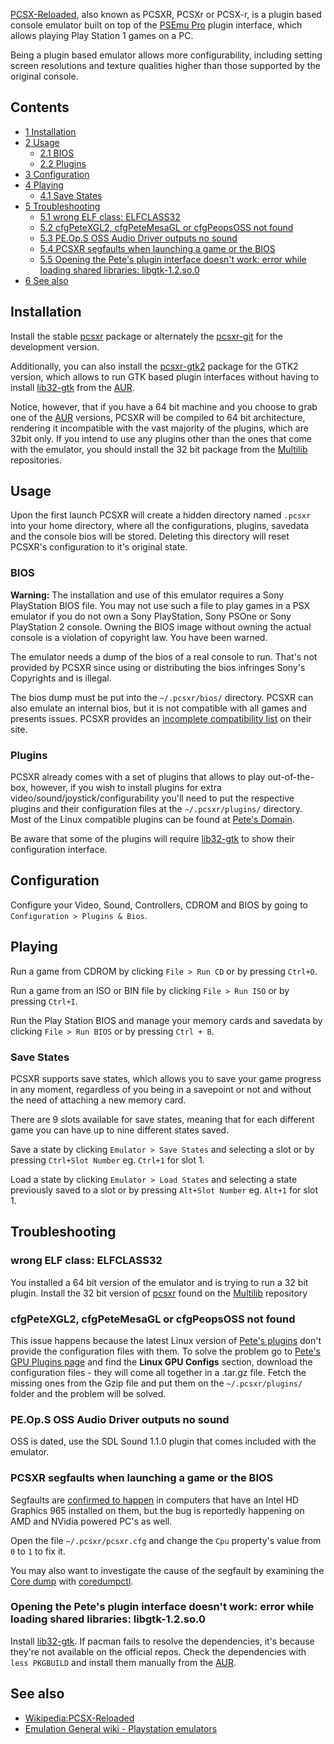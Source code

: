 [PCSX-Reloaded](https://pcsxr.codeplex.com/), also known as PCSXR, PCSXr or PCSX-r, is a plugin based console emulator built on top of the [PSEmu Pro](https://en.wikipedia.org/wiki/PSEmu_Pro "wikipedia:PSEmu Pro") plugin interface, which allows playing Play Station 1 games on a PC.

Being a plugin based emulator allows more configurability, including setting screen resolutions and texture qualities higher than those supported by the original console.

## Contents

*   [1 Installation](#Installation)
*   [2 Usage](#Usage)
    *   [2.1 BIOS](#BIOS)
    *   [2.2 Plugins](#Plugins)
*   [3 Configuration](#Configuration)
*   [4 Playing](#Playing)
    *   [4.1 Save States](#Save_States)
*   [5 Troubleshooting](#Troubleshooting)
    *   [5.1 wrong ELF class: ELFCLASS32](#wrong_ELF_class:_ELFCLASS32)
    *   [5.2 cfgPeteXGL2, cfgPeteMesaGL or cfgPeopsOSS not found](#cfgPeteXGL2.2C_cfgPeteMesaGL_or_cfgPeopsOSS_not_found)
    *   [5.3 PE.Op.S OSS Audio Driver outputs no sound](#PE.Op.S_OSS_Audio_Driver_outputs_no_sound)
    *   [5.4 PCSXR segfaults when launching a game or the BIOS](#PCSXR_segfaults_when_launching_a_game_or_the_BIOS)
    *   [5.5 Opening the Pete's plugin interface doesn't work: error while loading shared libraries: libgtk-1.2.so.0](#Opening_the_Pete.27s_plugin_interface_doesn.27t_work:_error_while_loading_shared_libraries:_libgtk-1.2.so.0)
*   [6 See also](#See_also)

## Installation

Install the stable [pcsxr](https://www.archlinux.org/packages/?name=pcsxr) package or alternately the [pcsxr-git](https://aur.archlinux.org/packages/pcsxr-git/) for the development version.

Additionally, you can also install the [pcsxr-gtk2](https://aur.archlinux.org/packages/pcsxr-gtk2/) package for the GTK2 version, which allows to run GTK based plugin interfaces without having to install [lib32-gtk](https://aur.archlinux.org/packages/lib32-gtk/) from the [AUR](/index.php/AUR "AUR").

Notice, however, that if you have a 64 bit machine and you choose to grab one of the [AUR](/index.php/AUR "AUR") versions, PCSXR will be compiled to 64 bit architecture, rendering it incompatible with the vast majority of the plugins, which are 32bit only. If you intend to use any plugins other than the ones that come with the emulator, you should install the 32 bit package from the [Multilib](/index.php/Multilib "Multilib") repositories.

## Usage

Upon the first launch PCSXR will create a hidden directory named `.pcsxr` into your home directory, where all the configurations, plugins, savedata and the console bios will be stored. Deleting this directory will reset PCSXR's configuration to it's original state.

### BIOS

**Warning:** The installation and use of this emulator requires a Sony PlayStation BIOS file. You may not use such a file to play games in a PSX emulator if you do not own a Sony PlayStation, Sony PSOne or Sony PlayStation 2 console. Owning the BIOS image without owning the actual console is a violation of copyright law. You have been warned.

The emulator needs a dump of the bios of a real console to run. That's not provided by PCSXR since using or distributing the bios infringes Sony's Copyrights and is illegal.

The bios dump must be put into the `~/.pcsxr/bios/` directory.
PCSXR can also emulate an internal bios, but it is not compatible with all games and presents issues. PCSXR provides an [incomplete compatibility list](https://pcsxr.codeplex.com/wikipage?title=PCSX-Reloaded%20incomplete%20HLE%20compatibility%20list&referringTitle=Documentation) on their site.

### Plugins

PCSXR already comes with a set of plugins that allows to play out-of-the-box, however, if you wish to install plugins for extra video/sound/joystick/configurability you'll need to put the respective plugins and their configuration files at the `~/.pcsxr/plugins/` directory. Most of the Linux compatible plugins can be found at [Pete's Domain](http://www.pbernert.com/index.htm).

Be aware that some of the plugins will require [lib32-gtk](https://aur.archlinux.org/packages/lib32-gtk/) to show their configuration interface.

## Configuration

Configure your Video, Sound, Controllers, CDROM and BIOS by going to `Configuration > Plugins & Bios`.

## Playing

Run a game from CDROM by clicking `File > Run CD` or by pressing `Ctrl+O`.

Run a game from an ISO or BIN file by clicking `File > Run ISO` or by pressing `Ctrl+I`.

Run the Play Station BIOS and manage your memory cards and savedata by clicking `File > Run BIOS` or by pressing `Ctrl + B`.

### Save States

PCSXR supports save states, which allows you to save your game progress in any moment, regardless of you being in a savepoint or not and without the need of attaching a new memory card.

There are 9 slots available for save states, meaning that for each different game you can have up to nine different states saved.

Save a state by clicking `Emulator > Save States` and selecting a slot or by pressing `Ctrl+Slot Number` eg. `Ctrl+1` for slot 1.

Load a state by clicking `Emulator > Load States` and selecting a state previously saved to a slot or by pressing `Alt+Slot Number` eg. `Alt+1` for slot 1.

## Troubleshooting

### wrong ELF class: ELFCLASS32

You installed a 64 bit version of the emulator and is trying to run a 32 bit plugin. Install the 32 bit version of [pcsxr](https://www.archlinux.org/packages/?name=pcsxr) found on the [Multilib](/index.php/Multilib "Multilib") repository

### cfgPeteXGL2, cfgPeteMesaGL or cfgPeopsOSS not found

This issue happens because the latest Linux version of [Pete's plugins](http://www.pbernert.com/html/gpu.htm) don't provide the configuration files with them. To solve the problem go to [Pete's GPU Plugins page](http://www.pbernert.com/html/gpu.htm) and find the **Linux GPU Configs** section, download the configuration files - they will come all together in a .tar.gz file. Fetch the missing ones from the Gzip file and put them on the `~/.pcsxr/plugins/` folder and the problem will be solved.

### PE.Op.S OSS Audio Driver outputs no sound

OSS is dated, use the SDL Sound 1.1.0 plugin that comes included with the emulator.

### PCSXR segfaults when launching a game or the BIOS

Segfaults are [confirmed to happen](https://bbs.archlinux.org/viewtopic.php?pid=1742975) in computers that have an Intel HD Graphics 965 installed on them, but the bug is reportedly happening on AMD and NVidia powered PC's as well.

Open the file `~/.pcsxr/pcsxr.cfg` and change the `Cpu` property's value from `0` to `1` to fix it.

You may also want to investigate the cause of the segfault by examining the [Core dump](/index.php/Core_dump "Core dump") with [coredumpctl](/index.php/Core_dump#Examining_a_core_dump "Core dump").

### Opening the Pete's plugin interface doesn't work: error while loading shared libraries: libgtk-1.2.so.0

Install [lib32-gtk](https://aur.archlinux.org/packages/lib32-gtk/). If pacman fails to resolve the dependencies, it's because they're not available on the official repos. Check the dependencies with `less PKGBUILD` and install them manually from the [AUR](/index.php/AUR "AUR").

## See also

*   [Wikipedia:PCSX-Reloaded](https://en.wikipedia.org/wiki/PCSX-Reloaded "wikipedia:PCSX-Reloaded")
*   [Emulation General wiki - Playstation emulators](http://emulation.gametechwiki.com/index.php/PlayStation_emulators)
